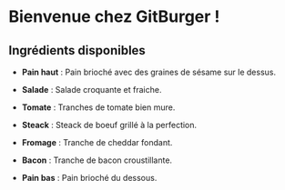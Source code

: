 # Bienvenue chez GitBurger !


## Ingrédients disponibles

   - **Pain haut** : Pain brioché avec des graines de sésame sur le dessus.
   
   - **Salade** : Salade croquante et fraiche.

   - **Tomate** : Tranches de tomate bien mure.

   - **Steack** : Steack de boeuf grillé à la perfection.

   - **Fromage** : Tranche de cheddar fondant.

   - **Bacon** : Tranche de bacon croustillante.

   - **Pain bas** : Pain brioché du dessous.
